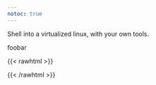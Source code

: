 ```yaml
---
notoc: true
---
```


Shell into a virtualized linux, with your own tools.

foobar

{{< rawhtml >}}
  <p>
    <div id="demo"></div>
    <script type="text/javascript" src="/asciinema-player-v3.0.0-rc.3/asciinema-player.min.js"></script>
    <script>
      AsciinemaPlayer.create('/demo.cast', document.getElementById('demo'));
    </script>
  </p>
{{< /rawhtml >}}
